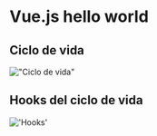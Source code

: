 # Vue.js hello world

## Ciclo de vida

!["Ciclo de vida"](lifecycle.png)

## Hooks del ciclo de vida

!['Hooks'](hooks.png)
